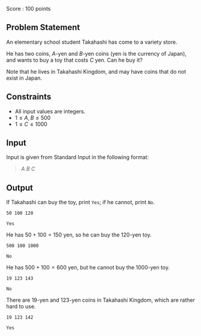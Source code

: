Score : $100$ points

## Problem Statement

An elementary school student Takahashi has come to a variety store.

He has two coins, $A$-yen and $B$-yen coins (yen is the currency of Japan), and wants to buy a toy that costs $C$ yen. Can he buy it?

Note that he lives in Takahashi Kingdom, and may have coins that do not exist in Japan.

## Constraints

- All input values are integers.
- $1 \leq A, B \leq 500$
- $1 \leq C \leq 1000$

## Input

Input is given from Standard Input in the following format:

> $A$ $B$ $C$

## Output

If Takahashi can buy the toy, print `Yes`; if he cannot, print `No`.

```input1
50 100 120
```

```output1
Yes
```

He has $50 + 100 = 150$ yen, so he can buy the $120$-yen toy.

```input2
500 100 1000
```

```output2
No
```

He has $500 + 100 = 600$ yen, but he cannot buy the $1000$-yen toy.

```input3
19 123 143
```

```output3
No
```

There are $19$-yen and $123$-yen coins in Takahashi Kingdom, which are rather hard to use.

```input4
19 123 142
```

```output4
Yes
```